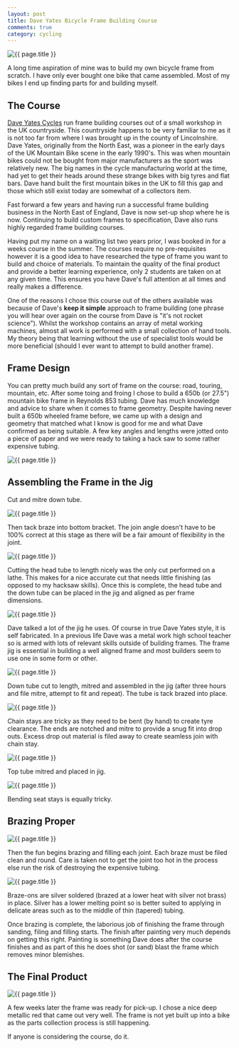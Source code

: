 ```yaml
---
layout: post
title: Dave Yates Bicycle Frame Building Course 
comments: true
category: cycling
---
```

![{{ page.title }}](/public/images/2014-07-28-brazing-resize.jpg)

A long time aspiration of mine was to build my own bicycle frame from scratch. I have only ever bought one bike that came assembled. Most of my bikes I end up finding parts for and building myself. 

## The Course

[Dave Yates Cycles](http://www.daveyatescycles.co.uk/) run frame building courses out of a small workshop in the UK countryside. This countryside happens to be very familiar to me as it is not too far from where I was brought up in the county of Lincolnshire. Dave Yates, originally from the North East, was a pioneer in the early days of the UK Mountain Bike scene in the early 1990's. This was when mountain bikes could not be bought from major manufacturers as the sport was relatively new. The big names in the cycle manufacturing world at the time, had yet to get their heads around these strange bikes with big tyres and flat bars. Dave hand built the first mountain bikes in the UK to fill this gap and those which still exist today are somewhat of a collectors item.

Fast forward a few years and having run a successful frame building business in the North East of England, Dave is now set-up shop where he is now. Continuing to build custom frames to specification, Dave also runs highly regarded frame building courses.

Having put my name on a waiting list two years prior, I was booked in for a weeks course in the summer. The courses require no pre-requisites however it is a good idea to have researched the type of frame you want to build and choice of materials. To maintain the quality of the final product and provide a better learning experience, only 2 students are taken on at any given time. This ensures you have Dave's full attention at all times and really makes a difference.

One of the reasons I chose this course out of the others available was because of Dave's **keep it simple** approach to frame building (one phrase you will hear over again on the course from Dave is "it's not rocket science"). Whilst the workshop contains an array of metal working machines, almost all work is performed with a small collection of hand tools. My theory being that learning without the use of specialist tools would be more beneficial (should I ever want to attempt to build another frame).

## Frame Design

You can pretty much build any sort of frame on the course: road, touring, mountain, etc. After some toing and froing I chose to build a 650b (or 27.5") mountain bike frame in Reynolds 853 tubing. Dave has much knowledge and advice to share when it comes to frame geometry. Despite having never built a 650b wheeled frame before, we came up with a design and geometry that matched what I know is good for me and what Dave confirmed as being suitable. A few key angles and lengths were jotted onto a piece of paper and we were ready to taking a hack saw to some rather expensive tubing.

![{{ page.title }}](/public/images/2014-07-28-frame-spec-sheet-resize.jpg)

## Assembling the Frame in the Jig

Cut and mitre down tube.

![{{ page.title }}](/public/images/2014-07-28-mitre-down-tube-resize.jpg)

Then tack braze into bottom bracket. The join angle doesn't have to be 100% correct at this stage as there will be a fair amount of flexibility in the joint.

![{{ page.title }}](/public/images/2014-07-28-bottom-bracket-resize.jpg) 

Cutting the head tube to length nicely was the only cut performed on a lathe. This makes for a nice accurate cut that needs little finishing (as opposed to my hacksaw skills). Once this is complete, the head tube and the down tube can be placed in the jig and aligned as per frame dimensions. 

![{{ page.title }}](/public/images/2014-07-28-in-the-jig-resize.jpg)

Dave talked a lot of the jig he uses. Of course in true Dave Yates style, it is self fabricated. In a previous life Dave was a metal work high school teacher so is armed with lots of relevant skills outside of building frames. The frame jig is essential in building a well aligned frame and most builders seem to use one in some form or other. 

![{{ page.title }}](/public/images/2014-07-29-down-tube-in-resize.jpg)

Down tube cut to length, mitred and assembled in the jig (after three hours and file mitre, attempt to fit and repeat). The tube is tack brazed into place.

![{{ page.title }}](/public/images/2014-07-29-chain-stays-in-resize.jpg)

Chain stays are tricky as they need to be bent (by hand) to create tyre clearance. The ends are notched and mitre to provide a snug fit into drop outs. Excess drop out material is filed away to create seamless join with chain stay.

![{{ page.title }}](/public/images/2014-07-30-top-tube-resize.jpg)

Top tube mitred and placed in jig.

![{{ page.title }}](/public/images/2014-07-40-seat-stay-massage-resize.jpg)

Bending seat stays is equally tricky.

## Brazing Proper

![{{ page.title }}](/public/images/2014-07-30-brazing-bb-resize.jpg)

Then the fun begins brazing and filling each joint. Each braze must be filed clean and round. Care is taken not to get the joint too hot in the process else run the risk of destroying the expensive tubing.

![{{ page.title }}](/public/images/2014-08-01-cable-guides-resize.jpg)

Braze-ons are silver soldered (brazed at a lower heat with silver not brass) in place. Silver has a lower melting point so is better suited to applying in delicate areas such as to the middle of thin (tapered) tubing.

Once brazing is complete, the laborious job of finishing the frame through sanding, filing and filling starts. The finish after painting very much depends on getting this right. Painting is something Dave does after the course finishes and as part of this he does shot (or sand) blast the frame which removes minor blemishes.

## The Final Product

![{{ page.title }}](/public/images/2014-08-26-painted-frame-resize.jpg)

A few weeks later the frame was ready for pick-up. I chose a nice deep metallic red that came out very well. The frame is not yet built up into a bike as the parts collection process is still happening.

If anyone is considering the course, do it.
